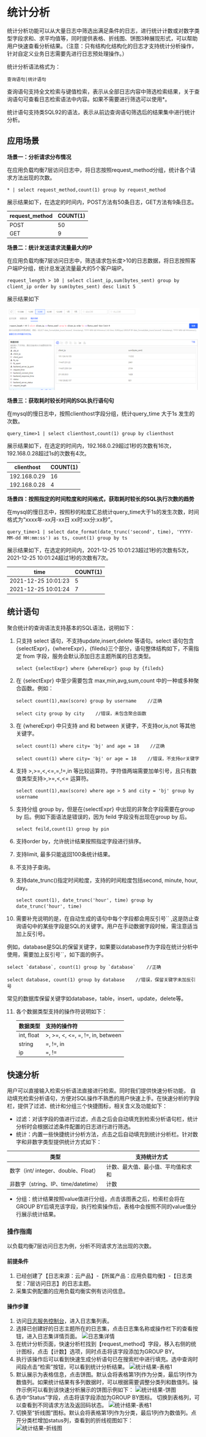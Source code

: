 # 统计分析  
统计分析功能可以从大量日志中筛选出满足条件的日志，进行统计计数或对数字类型字段求和、求平均值等，同时提供表格、折线图、饼图3种展现形式，可以帮助用户快速查看分析结果。（注意：只有结构化结构化的日志才支持统计分析操作，针对自定义业务日志需要先进行日志预处理操作。）

统计分析语法格式为：

`查询语句|统计语句`

查询语句支持全文检索与键值检索，表示从全部日志内容中筛选检索结果，关于查询语句可查看日志检索语法中内容。如果不需要进行筛选可以使用*。

统计语句支持类SQL92的语法，表示从前边查询语句筛选后的结果集中进行统计分析。


## 应用场景
**场景一：分析请求分布情况**

在应用负载均衡7层访问日志中，将日志按照request_method分组，统计各个请求方法出现的次数。

```
* | select request_method,count(1) group by request_method
```

展示结果如下，在选定的时间内，POST方法有50条日志，GET方法有9条日志。

| request_method | COUNT(1) |
| -------------- | -------- |
| POST           | 50       |
| GET            | 9        |

**场景二：统计发送请求流量最大的IP**

在应用负载均衡7层访问日志中，筛选请求包长度>10的日志数据，将日志按照客户端IP分组，统计总发送流量最大的5个客户端IP。

```
request_length > 10 | select client_ip,sum(bytes_sent) group by client_ip order by sum(bytes_sent) desc limit 5
```
展示结果如下

![](../../../../../image/LogService/analysis/search-analysis.png)

**场景三：获取耗时较长时间的SQL执行语句句** 

在mysql的慢日志中，按照clienthost字段分组，统计query_time 大于1s 发生的次数。

```
query_time>1 | select clienthost,count(1) group by clienthost
```

展示结果如下，在选定的时间内，192.168.0.29超过1秒的次数有16次，192.168.0.28超过1s的次数有4次。

| clienthost   | COUNT(1) |
| ------------ | -------- |
| 192.168.0.29 | 16       |
| 192.168.0.28 | 4        |

**场景四：按照指定的时间粒度和时间格式，获取耗时较长的SQL执行次数的趋势**

在mysql的慢日志中，按照秒的粒度汇总统计query_time大于1s的发生次数，时间格式为“xxxx年-xx月-xx日 xx时:xx分:xx秒”。


```
query_time>1 | select date_format(date_trunc('second', time), 'YYYY-MM-dd HH:mm:ss') as ts, count(1) group by ts
```

展示结果如下，在选定的时间内，2021-12-25 10:01:23超过1秒的次数有5次，2021-12-25 10:01:24超过1秒的次数有7次。

| time                | COUNT(1) |
| ------------------- | -------- |
| 2021-12-25 10:01:23 | 5        |
| 2021-12-25 10:01:24 | 7        |

## 统计语句

聚合统计的查询语法支持基本的SQL语法，说明如下：

1. 只支持 select 语句，不支持update,insert,delete 等语句。select 语句包含{selectExpr}，{whereExpr}，{fileds}三个部分，语句整体结构如下，不需指定 from 字段，服务会默认添加日志主题所属的日志类型。

   ```
   select {selectExpr} where {whereExpr} goup by {fileds} 
   ```

2. 在 {selectExpr} 中至少需要包含 max,min,avg,sum,count 中的一种或多种聚合函数。例如：

   ```
   select count(1),max(score) group by username    //正确
   
   select city group by city    //错误，未包含聚合函数
   ```

3. 在 {whereExpr} 中只支持 and 和 between 关键字，不支持or,is,not 等其他关键字。

   ```
   select count(1) where city= 'bj' and age = 18    //正确
   
   select count(1) where city= 'bj' or age = 18    //错误，不支持or关键字	 
   ```

4. 支持 >,>=,<,<=,=,!=,in 等比较运算符。字符值两端需要加单引号，且只有数值类型支持>,>=,<,<= 运算符。

   ```
   select count(1),max(score) where age > 5 and city = 'bj' group by username
   ```

5. 支持分组 group by，但是在{selectExpr} 中出现的非聚合字段需要在group by 后。例如下面语法是错误的，因为 feild 字段没有出现在group by 后。

   ```
   select feild,count(1) group by pin
   ```

6. 支持order by，允许统计结果按照指定字段进行排序。

7. 支持limit, 最多只能返回100条统计结果。

8. 不支持子查询。

9. 支持date_trunc()指定时间粒度，支持的时间粒度包括second, minute, hour, day。

   ```
   select count(1), date_trunc('hour', time) group by date_trunc('hour', time)
   ```

10. 需要补充说明的是，在自动生成的语句中每个字段都会用反引号`` ,这是防止查询语句中的某些字段是SQL的关键字。用户在手动数据字段时候，需注意适当加上反引号。

例如，database是SQL的保留关键字，如果要以database作为字段在统计分析中使用，需要加上反引号\`\`，如下面的例子。
```
select `database`, count(1) group by `database`    //正确

select database, count(1) group by database    //错误，保留关键字未加反引号
```
常见的数据库保留关键字如database，table，insert，update，delete等。



11. 各个数据类型支持的操作符说明如下：

    | 数据类型   | 支持的操作符                     |
    | ---------- | -------------------------------- |
    | int, float | >, >=, <, <=, =, !=, in, between |
    | string     | =, !=, in                        |
    | ip         | =, !=                            |

## 快速分析
用户可以直接输入检索分析语法直接进行检索。同时我们提供快速分析功能， 自动填充检索分析语句，方便对SQL操作不熟悉的用户快速上手。在快速分析的字段栏，提供了过滤、统计和分组三个快捷图标，相关含义及功能如下：  
- 过滤：对该字段的值进行过滤，点击之后会自动填充到检索分析语句栏，统计分析时会根据过滤条件配置的日志进行进行筛选。  
- 统计：内置一些快捷统计分析方法，点击之后自动填充到统计分析栏。针对数字和非数字类型提供统计方式如下：  

| 类型                                | 支持统计方式                       |
| ----------------------------------- | ---------------------------------- |
| 数字（int/ integer、double、Float） | 计数、最大值、最小值、平均值和求和 |
| 非数字（string、IP、time/datetime） | 计数                               |

- 分组：统计结果按照value值进行分组，点击该图表之后，检索栏会将在GROUP BY后填充该字段，执行检索操作后，表格中会按照不同的value值分行展示统计结果。  
### 操作指南
以负载均衡7层访问日志为例，分析不同请求方法出现的次数。  

#### 前提条件 
1. 已经创建了【日志来源：云产品】-【所属产品：应用负载均衡】-【日志类型：7层访问日志】的日志主题。
2. 采集实例配置的应用负载均衡实例有访问信息。  

#### 操作步骤
1.	访问[日志服务控制台](https://logs-console.jdcloud.com/overview)，进入日志集列表。
2.	选择已创建好的日志主题所在的日志集，点击日志集名称或操作栏下的查看按钮，进入日志集详情页面。
![日志集详情](../../../../../image/LogService/analysis/logset-detail.png) 
3. 在统计分析页面，快速分析栏找到【request_method】字段，移入右侧的统计图标，点击【计数】选项，同时点击将该字段添加为GROUP BY。
4. 执行该操作后可以看到快速生成分析语句已在搜索栏中进行填充。选中查询时间段点击“检索”按钮，可以看到统计分析结果。
![统计结果-表格1](../../../../../image/LogService/analysis/stastic-1.png) 
5. 默认展示为表格信息，点击饼图。默认会将表格第1列作为分类，最后1列作为数值列。如果统计结果有多列数据时，可以根据需要调整分类列和数值列。操作示例可以看到该快速分析展示的饼图示例如下：
![统计结果-饼图](../../../../../image/LogService/analysis/stastic-2.png)  
6. 选中“Status”字段，点击将该字段添加为GROUP BY图标。 切换到表格列，可以查看到不同请求方法及返回码状态。
![统计结果-表格1](../../../../../image/LogService/analysis/stastic-3.png) 
7. 切换至“折线图”图标。默认会将表格第1列作为分类，最后1列作为数值列。点开分类栏增加status列，查看到的折线视图如下：  
![统计结果-折线图](../../../../../image/LogService/analysis/stastic-4.png)  